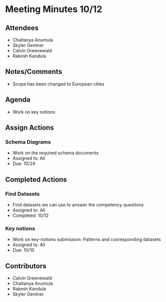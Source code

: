 # Meeting Minutes 10/12

## Attendees
* Chaitanya Anumula
* Skyler Gentner
* Calvin Greenewald
* Rakesh Kandula

## Notes/Comments
* Scope has been changed to European cities 

## Agenda
* Work on key notions 

## Assign Actions
### Schema Diagrams 
* Work on the required schema documents
* Assigned to: All
* Due: 10/24

## Completed Actions
### Find Datasets
* Find datasets we can use to answer the competency questions
* Assigned to: All
* Completed: 10/12

### Key notions
* Work on key-notions submission: Patterns and cooresponding datasets
* Assigned to: All
* Due: 10/10


## Contributors
* Calvin Greenewald
* Chaitanya Anumula
* Rakesh Kandula
* Skyler Gentner
